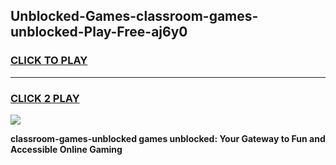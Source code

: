 
## Unblocked-Games-classroom-games-unblocked-Play-Free-aj6y0
<h3>
<a href="https://premium76.site?title=classroom-games-unblocked&ref=09A">CLICK TO PLAY</a></h3>
<hr>

<h3>
<a href="https://premium76.site?title=classroom-games-unblocked&ref=09A">CLICK 2 PLAY</a>
  
</h3>

<a href="https://premium76.site?title=classroom-games-unblocked&ref=09A"><img src="https://clearcache.store/games.png"></a>


**classroom-games-unblocked games unblocked: Your Gateway to Fun and Accessible Online Gaming**
